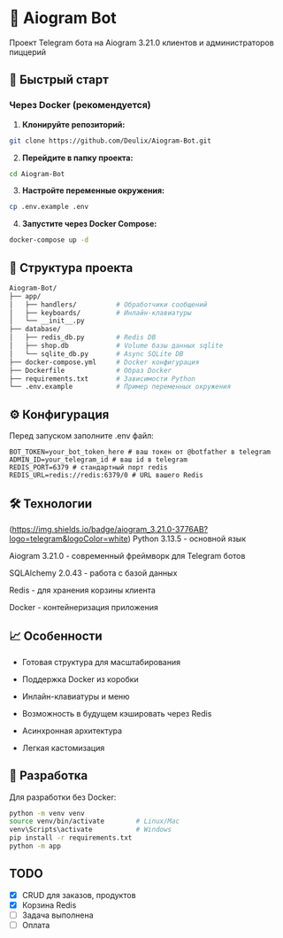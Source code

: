 # 🤖 Aiogram Bot
Проект Telegram бота на Aiogram 3.21.0 клиентов и администраторов пиццерий

## 🚀 Быстрый старт

### Через Docker (рекомендуется)

1. **Клонируйте репозиторий:**
```bash
git clone https://github.com/Deulix/Aiogram-Bot.git
```

2. **Перейдите в папку проекта:**
```bash
cd Aiogram-Bot
```

3. **Настройте переменные окружения:**
```bash
cp .env.example .env
```

4. **Запустите через Docker Compose:**
```bash
docker-compose up -d
```

## 📁 Структура проекта
```bash
Aiogram-Bot/
├── app/
│   ├── handlers/          # Обработчики сообщений
│   ├── keyboards/         # Инлайн-клавиатуры   
│   └── __init__.py
├── database/
│   ├── redis_db.py        # Redis DB
│   ├── shop.db            # Volume базы данных sqlite  
│   └── sqlite_db.py       # Async SQLite DB
├── docker-compose.yml     # Docker конфигурация
├── Dockerfile             # Образ Docker
├── requirements.txt       # Зависимости Python
└── .env.example           # Пример переменных окружения
```

## ⚙️ Конфигурация
Перед запуском заполните .env файл:
```
BOT_TOKEN=your_bot_token_here # ваш токен от @botfather в telegram
ADMIN_ID=your_telegram_id # ваш id в telegram
REDIS_PORT=6379 # стандартный порт redis
REDIS_URL=redis://redis:6379/0 # URL вашего Redis
```

## 🛠️ Технологии
(https://img.shields.io/badge/aiogram_3.21.0-3776AB?logo=telegram&logoColor=white)
Python 3.13.5 - основной язык

Aiogram 3.21.0 - современный фреймворк для Telegram ботов

SQLAlchemy 2.0.43 - работа с базой данных

Redis - для хранения корзины клиента

Docker - контейнеризация приложения

## 📈 Особенности
- Готовая структура для масштабирования

- Поддержка Docker из коробки

- Инлайн-клавиатуры и меню

- Возможность в будущем кэшировать через Redis

- Асинхронная архитектура

- Легкая кастомизация

## 🐛 Разработка
Для разработки без Docker:
```bash
python -m venv venv
source venv/bin/activate        # Linux/Mac
venv\Scripts\activate           # Windows
pip install -r requirements.txt
python -m app
```

## TODO
- [x] CRUD для заказов, продуктов
- [x] Корзина Redis
- [ ] Задача выполнена
- [ ] Оплата
